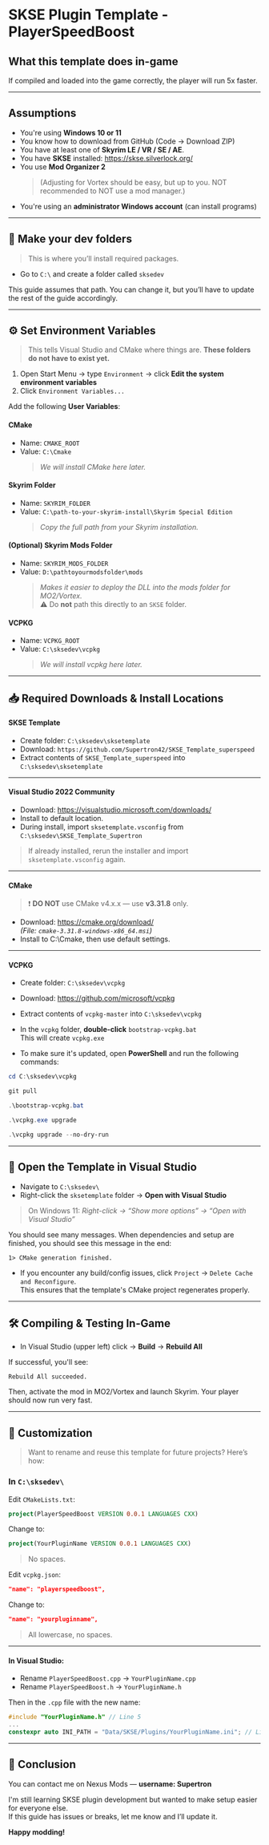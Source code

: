 # SKSE Plugin Template - PlayerSpeedBoost

## What this template does in-game

If compiled and loaded into the game correctly, the player will run 5x faster.

---

## Assumptions

- You're using **Windows 10 or 11**
- You know how to download from GitHub (Code → Download ZIP)
- You have at least one of **Skyrim LE / VR / SE / AE**.
- You have **SKSE** installed: https://skse.silverlock.org/
- You use **Mod Organizer 2**  
  > (Adjusting for Vortex should be easy, but up to you. NOT recommended to NOT use a mod manager.)
- You're using an **administrator Windows account** (can install programs)

---

## 📁 Make your dev folders

> This is where you’ll install required packages.

- Go to `C:\` and create a folder called `sksedev`

This guide assumes that path. You can change it, but you’ll have to update the rest of the guide accordingly.

---

## ⚙️ Set Environment Variables

> This tells Visual Studio and CMake where things are. **These folders do not have to exist yet.**

1. Open Start Menu → type `Environment` → click **Edit the system environment variables**
2. Click `Environment Variables...`

Add the following **User Variables**:

#### CMake
- Name: `CMAKE_ROOT`  
- Value: `C:\Cmake`  
  > _We will install CMake here later._

#### Skyrim Folder
- Name: `SKYRIM_FOLDER`  
- Value: `C:\path-to-your-skyrim-install\Skyrim Special Edition`  
  > _Copy the full path from your Skyrim installation._

#### (Optional) Skyrim Mods Folder
- Name: `SKYRIM_MODS_FOLDER`  
- Value: `D:\pathtoyourmodsfolder\mods`  
  > _Makes it easier to deploy the DLL into the mods folder for MO2/Vortex._  
  > ⚠️ Do **not** path this directly to an `SKSE` folder.

#### VCPKG
- Name: `VCPKG_ROOT`  
- Value: `C:\sksedev\vcpkg`  
  > _We will install vcpkg here later._

---

## 📥 Required Downloads & Install Locations

#### SKSE Template

- Create folder: `C:\sksedev\sksetemplate`
- Download: `https://github.com/Supertron42/SKSE_Template_superspeed`
- Extract contents of `SKSE_Template_superspeed` into `C:\sksedev\sksetemplate`

---

#### Visual Studio 2022 Community

- Download: https://visualstudio.microsoft.com/downloads/
- Install to default location.
- During install, import `sksetemplate.vsconfig` from `C:\sksedev\SKSE_Template_Supertron`

> If already installed, rerun the installer and import `sksetemplate.vsconfig` again.

---

#### CMake

> ❗ **DO NOT** use CMake v4.x.x — use **v3.31.8** only.

- Download: https://cmake.org/download/  
  _(File: `cmake-3.31.8-windows-x86_64.msi`)_
- Install to C:\Cmake, then use default settings. 

---

#### VCPKG

- Create folder: `C:\sksedev\vcpkg`
- Download: https://github.com/microsoft/vcpkg
- Extract contents of `vcpkg-master` into `C:\sksedev\vcpkg`

- In the `vcpkg` folder, **double-click** `bootstrap-vcpkg.bat`  
  This will create `vcpkg.exe`

- To make sure it's updated, open **PowerShell** and run the following commands:

```powershell
cd C:\sksedev\vcpkg
```

```powershell
git pull
```

```powershell
.\bootstrap-vcpkg.bat
```

```powershell
.\vcpkg.exe upgrade
```

```powershell
.\vcpkg upgrade --no-dry-run
```

---

## 🧠 Open the Template in Visual Studio

- Navigate to `C:\sksedev\`
- Right-click the `sksetemplate` folder → **Open with Visual Studio**

> On Windows 11: _Right-click → “Show more options” → “Open with Visual Studio”_

You should see many messages. When dependencies and setup are finished, you should see this message in the end:

```
1> CMake generation finished.
```

- If you encounter any build/config issues, click `Project` → `Delete Cache and Reconfigure`.  
  This ensures that the template's CMake project regenerates properly.


---

## 🛠 Compiling & Testing In-Game

- In Visual Studio (upper left) click → **Build** → **Rebuild All**

If successful, you'll see:
```
Rebuild All succeeded.
```

Then, activate the mod in MO2/Vortex and launch Skyrim. Your player should now run very fast.

---

## 🔧 Customization

> Want to rename and reuse this template for future projects? Here’s how:

### In `C:\sksedev\`

Edit `CMakeLists.txt`:
```cmake
project(PlayerSpeedBoost VERSION 0.0.1 LANGUAGES CXX)
```
Change to:
```cmake
project(YourPluginName VERSION 0.0.1 LANGUAGES CXX)
```
> No spaces.

Edit `vcpkg.json`:
```json
"name": "playerspeedboost",
```
Change to:
```json
"name": "yourpluginname",
```
> All lowercase, no spaces.

---

#### In Visual Studio:

- Rename `PlayerSpeedBoost.cpp` → `YourPluginName.cpp`
- Rename `PlayerSpeedBoost.h` → `YourPluginName.h`

Then in the `.cpp` file with the new name:

```cpp
#include "YourPluginName.h" // Line 5
...
constexpr auto INI_PATH = "Data/SKSE/Plugins/YourPluginName.ini"; // Line 17
```

---

## 🎯 Conclusion

You can contact me on Nexus Mods — **username: Supertron**

I'm still learning SKSE plugin development but wanted to make setup easier for everyone else.  
If this guide has issues or breaks, let me know and I’ll update it.

**Happy modding!**

